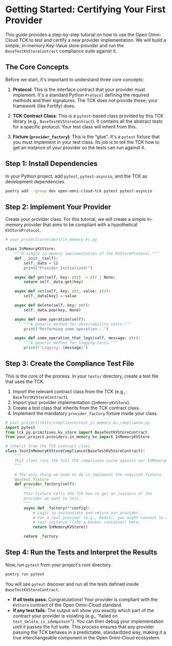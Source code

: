 # Getting Started: Certifying Your First Provider

This guide provides a step-by-step tutorial on how to use the Open Omni-Cloud TCK to test and certify a new provider implementation.
We will build a simple, in-memory Key-Value store provider and run the `BaseTestKVStoreContract` compliance suite against it.

## The Core Concepts

Before we start, it's important to understand three core concepts:

1.  **Protocol**: This is the interface contract that your provider must implement.
It's a standard Python `Protocol` defining the required methods and their signatures. The TCK does not provide these;
your framework (like Fortify) does.

2.  **TCK Contract Class**: This is a `pytest`-based class provided by this TCK library (e.g., `BaseTestKVStoreContract`).
It contains all the abstract tests for a specific protocol. Your test class will inherit from this.
3.  **Fixture (`provider_factory`)**: This is the "glue". It's a `pytest` fixture that you must implement in your test class.
Its job is to tell the TCK how to get an instance of *your* provider so the tests can run against it.
## Step 1: Install Dependencies

In your Python project, add `pytest`, `pytest-asyncio`, and the TCK as development dependencies.
```bash
poetry add --group dev open-omni-cloud-tck pytest pytest-asyncio
```

## Step 2: Implement Your Provider

Create your provider class.
For this tutorial, we will create a simple in-memory provider that aims to be compliant with a hypothetical `KVStoreProtocol`.
```python
# your_project/providers/in_memory_kv.py

class InMemoryKVStore:
    """A simple in-memory implementation of the KVStoreProtocol."""
    def __init__(self):
        self._data = {}
        print("Provider Initialized!")

    async def get(self, key: str) -> str | None:
        return self._data.get(key)

    async def set(self, key: str, value: str):
        self._data[key] = value

    async def delete(self, key: str):
        self._data.pop(key, None)

    async def some_operation(self):
        """A generic method for observability tests."""
        print("Performing some operation...")

    async def some_operation_that_logs(self, message: str):
        """A generic method for logging tests."""
        print(f"Logging: {message}")
```

## Step 3: Create the Compliance Test File

This is the core of the process.
In your `tests/` directory, create a test file that uses the TCK.
1.  Import the relevant contract class from the TCK (e.g., `BaseTestKVStoreContract`).
2.  Import your provider implementation (`InMemoryKVStore`).
3.  Create a test class that inherits from the TCK contract class.
4.  Implement the mandatory `provider_factory` fixture inside your class.
```python
# your_project/tests/compliance/test_in_memory_kv_compliance.py
import pytest
from tck_py.primitives.kv_store import BaseTestKVStoreContract
from your_project.providers.in_memory_kv import InMemoryKVStore

# Inherit from the TCK contract class
class TestInMemoryKVStoreCompliance(BaseTestKVStoreContract):
    """
    This class runs the full TCK compliance suite against our InMemoryKVStore.
    """

    # The only thing we need to do is implement the required fixture.
    @pytest.fixture
    def provider_factory(self):
        """
        This fixture tells the TCK how to get an instance of the
        provider we want to test.
        """
        async def _factory(**config):
            # Logic to instantiate and return our provider.
            # For a real provider (e.g., Redis), you might connect to a
            # test instance (like a Docker container) here.
            return InMemoryKVStore()

        return _factory
```

## Step 4: Run the Tests and Interpret the Results

Now, run `pytest` from your project's root directory.
```bash
poetry run pytest
```

You will see `pytest` discover and run all the tests defined inside `BaseTestKVStoreContract`.
-   **If all tests pass**: Congratulations! Your provider is compliant with the `KVStore` contract of the Open Omni-Cloud standard.
-   **If any test fails**: The output will show you exactly which part of the contract your provider is violating (e.g., "failed on `test_delete_is_idempotent`").
You can then debug your implementation until it passes the full suite.
This process ensures that any provider passing the TCK behaves in a predictable, standardized way, making it a true interchangeable component in the Open Omni-Cloud ecosystem.
